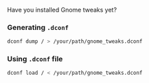 
Have you installed Gnome tweaks yet?

### Generating `.dconf`

```bash
dconf dump / > /your/path/gnome_tweaks.dconf
```


### Using `.dconf` file

```bash
dconf load / < /your/path/gnome_tweaks.dconf
``` 